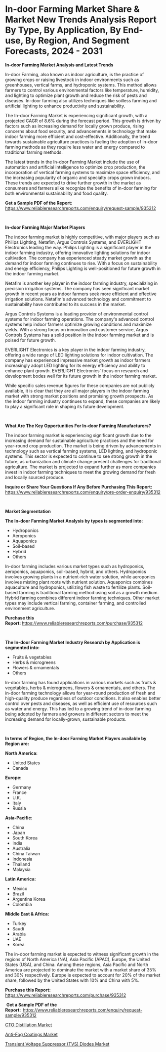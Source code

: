 <p><h1>In-door Farming Market Share & Market New Trends Analysis Report By Type, By Application, By End-use, By Region, And Segment Forecasts, 2024 - 2031</h1></p><p><strong>In-door Farming Market Analysis and Latest Trends</strong></p>
<p><p>In-door Farming, also known as indoor agriculture, is the practice of growing crops or raising livestock in indoor environments such as greenhouses, vertical farms, and hydroponic systems. This method allows farmers to control various environmental factors like temperature, humidity, and lighting to optimize plant growth and reduce the risk of pests and diseases. In-door farming also utilizes techniques like soilless farming and artificial lighting to enhance productivity and sustainability.</p><p>The In-door Farming Market is experiencing significant growth, with a projected CAGR of 8.6% during the forecast period. This growth is driven by factors such as increasing demand for locally grown produce, rising concerns about food security, and advancements in technology that make indoor farming more efficient and cost-effective. Additionally, the trend towards sustainable agriculture practices is fueling the adoption of in-door farming methods as they require less water and energy compared to traditional farming methods.</p><p>The latest trends in the In-door Farming Market include the use of automation and artificial intelligence to optimize crop production, the incorporation of vertical farming systems to maximize space efficiency, and the increasing popularity of organic and specialty crops grown indoors. These trends are expected to drive further growth in the market as consumers and farmers alike recognize the benefits of in-door farming for both environmental sustainability and food quality.</p></p>
<p><strong>Get a Sample PDF of the Report:&nbsp;</strong> <a href="https://www.reliableresearchreports.com/enquiry/request-sample/935312">https://www.reliableresearchreports.com/enquiry/request-sample/935312</a></p>
<p>&nbsp;</p>
<p><strong>In-door Farming Major Market Players</strong></p>
<p><p>The indoor farming market is highly competitive, with major players such as Philips Lighting, Netafim, Argus Controls Systems, and EVERLIGHT Electronics leading the way. Philips Lighting is a significant player in the indoor farming industry, offering innovative lighting solutions for indoor cultivation. The company has experienced steady market growth as the demand for indoor farming continues to rise. With a focus on sustainability and energy efficiency, Philips Lighting is well-positioned for future growth in the indoor farming market.</p><p>Netafim is another key player in the indoor farming industry, specializing in precision irrigation systems. The company has seen significant market growth in recent years as indoor farmers seek more efficient and effective irrigation solutions. Netafim's advanced technology and commitment to sustainability have contributed to its success in the market.</p><p>Argus Controls Systems is a leading provider of environmental control systems for indoor farming operations. The company's advanced control systems help indoor farmers optimize growing conditions and maximize yields. With a strong focus on innovation and customer service, Argus Controls Systems has a solid position in the indoor farming market and is poised for future growth.</p><p>EVERLIGHT Electronics is a key player in the indoor farming industry, offering a wide range of LED lighting solutions for indoor cultivation. The company has experienced impressive market growth as indoor farmers increasingly adopt LED lighting for its energy efficiency and ability to enhance plant growth. EVERLIGHT Electronics' focus on research and development bodes well for its future growth in the indoor farming market.</p><p>While specific sales revenue figures for these companies are not publicly available, it is clear that they are all major players in the indoor farming market with strong market positions and promising growth prospects. As the indoor farming industry continues to expand, these companies are likely to play a significant role in shaping its future development.</p></p>
<p>&nbsp;</p>
<p><strong>What Are The Key Opportunities For In-door Farming Manufacturers?</strong></p>
<p><p>The indoor farming market is experiencing significant growth due to the increasing demand for sustainable agriculture practices and the need for year-round crop production. The market is being driven by advancements in technology such as vertical farming systems, LED lighting, and hydroponic systems. This sector is expected to continue to see strong growth in the future, as urbanization and climate change present challenges for traditional agriculture. The market is projected to expand further as more companies invest in indoor farming techniques to meet the growing demand for fresh and locally sourced produce.</p></p>
<p><strong>Inquire or Share Your Questions If Any Before Purchasing This Report:</strong> <a href="https://www.reliableresearchreports.com/enquiry/pre-order-enquiry/935312">https://www.reliableresearchreports.com/enquiry/pre-order-enquiry/935312</a></p>
<p>&nbsp;</p>
<p><strong>Market Segmentation</strong></p>
<p><strong>The In-door Farming Market Analysis by types is segmented into:</strong></p>
<p><ul><li>Hydroponics</li><li>Aeroponics</li><li>Aquaponics</li><li>Soil-based</li><li>Hybrid</li><li>Others</li></ul></p>
<p><p>In-door farming includes various market types such as hydroponics, aeroponics, aquaponics, soil-based, hybrid, and others. Hydroponics involves growing plants in a nutrient-rich water solution, while aeroponics involves misting plant roots with nutrient solution. Aquaponics combines aquaculture and hydroponics, utilizing fish waste to fertilize plants. Soil-based farming is traditional farming method using soil as a growth medium. Hybrid farming combines different indoor farming techniques. Other market types may include vertical farming, container farming, and controlled environment agriculture.</p></p>
<p><strong>Purchase this Report:&nbsp;</strong><a href="https://www.reliableresearchreports.com/purchase/935312">https://www.reliableresearchreports.com/purchase/935312</a></p>
<p>&nbsp;</p>
<p><strong>The In-door Farming Market Industry Research by Application is segmented into:</strong></p>
<p><ul><li>Fruits & vegetables</li><li>Herbs & microgreens</li><li>Flowers & ornamentals</li><li>Others</li></ul></p>
<p><p>In-door farming has found applications in various markets such as fruits & vegetables, herbs & microgreens, flowers & ornamentals, and others. The in-door farming technology allows for year-round production of fresh and high-quality produce regardless of outdoor conditions. It also enables better control over pests and diseases, as well as efficient use of resources such as water and energy. This has led to a growing trend of in-door farming being adopted by farmers and growers in different sectors to meet the increasing demand for locally-grown, sustainable products.</p></p>
<p>&nbsp;</p>
<p><strong>In terms of Region, the In-door Farming Market Players available by Region are:</strong></p>
<p>
    <p> <strong> North America: </strong>
        <ul>
            <li>United States</li>
            <li>Canada</li>
        </ul>
        </p> 
    <p> <strong> Europe: </strong>
        <ul>
            <li>Germany</li>
            <li>France</li>
            <li>U.K.</li>
            <li>Italy</li>
            <li>Russia</li>
        </ul>
        </p> 
    <p> <strong> Asia-Pacific: </strong>
        <ul>
            <li>China</li>
            <li>Japan</li>
            <li>South Korea</li>
            <li>India</li>
            <li>Australia</li>
            <li>China Taiwan</li>
            <li>Indonesia</li>
            <li>Thailand</li>
            <li>Malaysia</li>
        </ul>
        </p> 
    <p> <strong> Latin America: </strong>
        <ul>
            <li>Mexico</li>
            <li>Brazil</li>
            <li>Argentina Korea</li>
            <li>Colombia</li>
        </ul>
        </p> 
    <p> <strong> Middle East & Africa: </strong>
        <ul>
            <li>Turkey</li>
            <li>Saudi</li>
            <li>Arabia</li>
            <li>UAE</li>
            <li>Korea</li>
        </ul>
    </p>
    </p>
<p><p>The in-door farming market is expected to witness significant growth in the regions of North America (NA), Asia Pacific (APAC), Europe, the United States (USA), and China. Among these regions, Asia Pacific and North America are projected to dominate the market with a market share of 35% and 30% respectively. Europe is expected to account for 20% of the market share, followed by the United States with 10% and China with 5%.</p></p>
<p><strong>Purchase this Report: </strong><a href="https://www.reliableresearchreports.com/purchase/935312">https://www.reliableresearchreports.com/purchase/935312</a></p>
<p>&nbsp;<strong>Get a Sample PDF of the Report:&nbsp;&nbsp;</strong><a href="https://www.reliableresearchreports.com/enquiry/request-sample/935312">https://www.reliableresearchreports.com/enquiry/request-sample/935312</a></p>
<p><strong></strong></p>
<p><p><a href="https://view.publitas.com/reportprime-1/cto-distillation-market-insights-market-players-and-forecast-till-2031/">CTO Distillation Market</a></p><p><a href="https://view.publitas.com/reportprime-1/anti-fog-coatings-market-size-evaluating-its-market-trends-growth-and-projections-2024-2031/">Anti-Fog Coatings Market</a></p><p><a href="https://view.publitas.com/reportprime-1/transient-voltage-suppressor-tvs-diodes-market-research-report-unlocks-analysis-on-the-market-financial-status-market-size-and-market-revenue-upto-2031/">Transient Voltage Suppressor (TVS) Diodes Market</a></p></p>